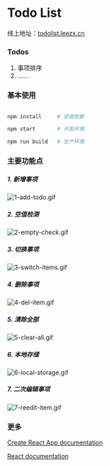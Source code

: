 # Todo List

线上地址：[todolist.leezx.cn](http://todolist.leezx.cn/)

### Todos

1. 事项排序
2. ......

### 基本使用

```bash

npm install     # 安装依赖

npm start       # 开发环境

npm run build   # 生产环境
```

### 主要功能点

##### 1. 新增事项

![1-add-todo.gif](https://pics.leezx.cn/todolist/1-add-todo.gif)

##### 2. 空值检测

![2-empty-check.gif](https://pics.leezx.cn/todolist/2-empty-check.gif)

##### 3. 切换事项

![3-switch-items.gif](https://pics.leezx.cn/todolist/3-switch-items.gif)

##### 4. 删除事项

![4-del-item.gif](https://pics.leezx.cn/todolist/4-del-item.gif)

##### 5. 清除全部

![5-clear-all.gif](https://pics.leezx.cn/todolist/5-clear-all.gif)

##### 6. 本地存储

![6-local-storage.gif](https://pics.leezx.cn/todolist/6-local-storage.gif)

##### 7. 二次编辑事项

![7-reedit-item.gif](https://pics.leezx.cn/todolist/7-reedit-item.gif)

### 更多

[Create React App documentation](https://facebook.github.io/create-react-app/docs/getting-started)

[React documentation](https://reactjs.org/)
